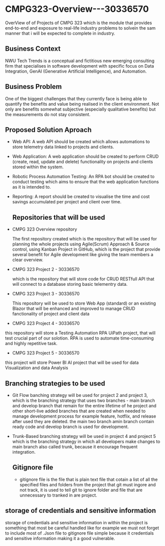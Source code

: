 # CMPG323-Overview---30336570

OverView of of Projects of CMPG 323 which is the module that provides end-to-end and exposure to real-life industry problems to solvein the sam manner that  i will be expected to complete in industry.

##                              Business Context

NWU Tech Trends is a conceptual and fictitious new emerging consulting firm that specialises in software development with specific focus on Data Integration, GenAI (Generative Artificial Intelligence), and Automation.

##                               Business Problem


One of the biggest challenges that they currently face is being able to quantify the benefits and value being realised in the client environment. Not only are benefits somewhat subjective (especially qualitative benefits) but the measurements do not stay consistent.

## Proposed Solution Aproach

- Web API: A web API should be created which allows automations to store telemetry data linked to projects and clients.
- Web Application: A web application should be created to perform CRUD (create, read, update and delete) functionality on projects and clients stored within the system.
- Robotic Process Automation Testing: An RPA bot should be created to conduct testing which aims to ensure that the web application functions as it is intended to.
- Reporting: A report should be created to visualise the time and cost savings accumulated per project and client over time.

  ## Repositories that will be used
- CMPG 323 Overview repository

  The first repository created which is the repository that will be used for planning the whole projects using Agile(Scrum) Approach & Source control, using Kanban Project in GitHub, which is the project that provide several benefit for Agile development like giving the team members a clear overview.
  
- CMPG 323 Project 2 - 30336570

  which is the repository that will store code for CRUD RESTfull API that will connect to a 
  database storing basic telementry data.

- CMPG 323 Project 3 - 30336570

  This repository will be used to store Web App (standard) or an existing Blazor that will be 
  enhanced and improved to manage CRUD fanctionality of project and client data

- CMPG 323 Project 4 - 30336570

  
this repository will store a Testing Automation RPA UiPath project, that will test crucial part of our solotion. RPA is used to automate time-consuming and highly repetitive task.

-  CMPG 323 Project 5 - 30336570

this project will  store Power BI AI project that will be used for data Visualization and data Analysis
  
## Branching strategies to be used 

- Git Flow banching strategy will be used for project 2 and project 3, which is the branching strategy that uses two branches - main branch and develop branch that remain for the entire lifetime of he project and other short-live added branches that are created when needed to manage development process for example feature, hotflix, and release after  used they are deleted. the main two branch  amin branch contain ready code  and develop branch is used for development.

- Trunk-Based branching strategy will be used in project 4 and project 5 which is the branching strategy in which all developers make changes to main branch also called trunk, because it encourage frequent integration.

  ## Gitignore file

  - gitignore file is the file that is plain text file that cotain a list of all the specified files and folders from the project that git must ingore and not track, it is used to tell git to ignore folder and file that are unnecessary to tranked in are project.

## storage of credentials and sensitive information

  storage of credentials and sensitive information in within the project is something that most be careful handled like for example we must not forget to include most of .Json file  to gitignore file simple because it  credentials and  sensitive information making it a good vulnerable.

  

